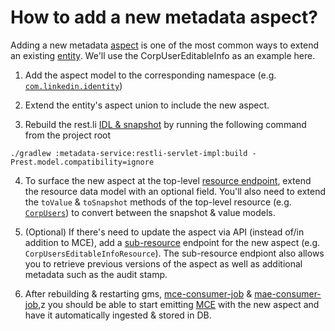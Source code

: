 # How to add a new metadata aspect?

Adding a new metadata [aspect](/docs/what/aspect.md) is one of the most common ways to extend an existing [entity](/docs/what/entity.md).
We'll use the CorpUserEditableInfo as an example here.

1. Add the aspect model to the corresponding namespace (e.g. [`com.linkedin.identity`](https://github.com/datahub-project/datahub/tree/master/metadata-models/src/main/pegasus/com/linkedin/identity))

2. Extend the entity's aspect union to include the new aspect.

3. Rebuild the rest.li [IDL & snapshot](https://linkedin.github.io/rest.li/modeling/compatibility_check) by running the following command from the project root
```
./gradlew :metadata-service:restli-servlet-impl:build -Prest.model.compatibility=ignore
```

4. To surface the new aspect at the top-level [resource endpoint](https://linkedin.github.io/rest.li/user_guide/restli_server#writing-resources), extend the resource data model with an optional field. You'll also need to extend the `toValue` & `toSnapshot` methods of the top-level resource (e.g. [`CorpUsers`](https://github.com/datahub-project/datahub/blob/master/gms/impl/src/main/java/com/linkedin/metadata/resources/identity/CorpUsers.java)) to convert between the snapshot & value models.

5. (Optional) If there's need to update the aspect via API (instead of/in addition to MCE), add a [sub-resource](https://linkedin.github.io/rest.li/user_guide/restli_server#sub-resources) endpoint for the new aspect (e.g. `CorpUsersEditableInfoResource`). The sub-resource endpiont also allows you to retrieve previous versions of the aspect as well as additional metadata such as the audit stamp.

6. After rebuilding & restarting gms, [mce-consumer-job](https://github.com/datahub-project/datahub/tree/master/metadata-jobs/mce-consumer-job) & [mae-consumer-job](https://github.com/datahub-project/datahub/tree/master/metadata-jobs/mae-consumer-job),z
you should be able to start emitting [MCE](/docs/what/mxe.md) with the new aspect and have it automatically ingested & stored in DB.
